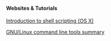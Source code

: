 #### Websites & Tutorials

[Introduction to shell scripting (OS X)][1]

[GNU/Linux command line tools summary][2]


[1]: http://developer.apple.com/library/mac/#DOCUMENTATION/OpenSource/Conceptual/ShellScripting/Introduction/Introduction.html
[2]: http://tldp.org/LDP/GNU-Linux-Tools-Summary/html/index.html